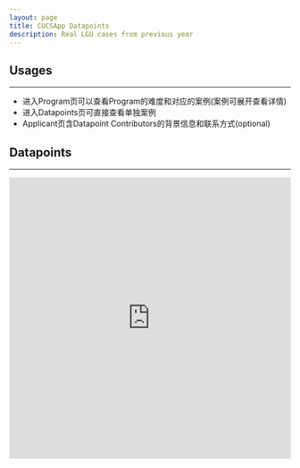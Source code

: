 ```yaml
---
layout: page
title: CUCSApp Datapoints
description: Real LGU cases from previous year
---
```


## Usages
---
- 进入Program页可以查看Program的难度和对应的案例(案例可展开查看详情)
- 进入Datapoints页可直接查看单独案例
- Applicant页含Datapoint Contributors的背景信息和联系方式(optional)

## Datapoints
---
<block>
<style>
.iframe-container {
  overflow: hidden;
  padding-top: 100%;
  position: relative;
}
.iframe-container iframe {
  border: 0;
  height: 100%;
  left: 0;
  position: absolute;
  top: 0;
  width: 100%;
}
 </style>
<div class="iframe-container"><iframe loading="lazy" src="https://cloud.seatable.cn/dtable/external-links/custom/cucsapp/"></iframe></div>

</block>